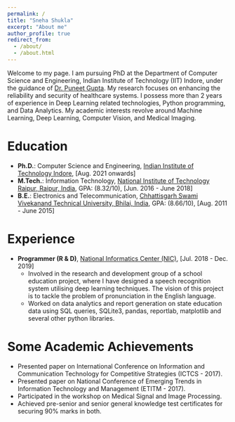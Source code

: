 ```yaml
---
permalink: /
title: "Sneha Shukla"
excerpt: "About me"
author_profile: true
redirect_from: 
  - /about/
  - /about.html
---
```


Welcome to my page.
I am pursuing PhD at the Department of Computer Science and Engineering, Indian Institute of Technology (IIT) Indore, under the guidance of [Dr. Puneet Gupta](https://www.iiti.ac.in/people/~puneet/). My research focuses on enhancing the reliability and security of healthcare systems. I possess more than 2 years of experience in Deep Learning related technologies, Python programming, and Data Analytics. My academic interests revolve around Machine Learning, Deep Learning, Computer Vision, and Medical Imaging. 

Education
=========
* **Ph.D.**:  Computer Science and Engineering, [Indian Institute of Technology Indore](http://cse.iiti.ac.in/), [Aug. 2021 onwards]
* **M.Tech.**:   Information Technology, [National Institute of Technology Raipur, Raipur, India](http://www.nitrr.ac.in/aboutit.php), GPA: (8.32/10), [Jun. 2016 - June 2018]
* **B.E.**: Electronics and Telecommunication, [Chhattisgarh Swami Vivekanand Technical University, Bhilai, India](https://www.csvtu.ac.in/), GPA: (8.66/10), [Aug. 2011 - June 2015]


Experience
=========
* **Programmer (R & D)**, [National Informatics Center (NIC)](https://chhattisgarh.nic.in/), [Jul. 2018 - Dec. 2019]
  * Involved in the research and development group of a school education project, where I have designed a speech recognition system utilising deep learning techniques. The vision of this project is to tackle the problem of pronunciation in the English language.
  * Worked on data analytics and report generation on state education data using SQL queries, SQLite3, pandas, reportlab, matplotlib and several other python libraries.


Some Academic Achievements
==========================
* Presented paper on International Conference on Information and Communication Technology for Competitive Strategies (ICTCS - 2017).
* Presented  paper on National Conference of Emerging Trends in Information Technology and Management (ETITM - 2017).
* Participated in the workshop on Medical Signal and Image Processing.
* Achieved pre-senior and senior general knowledge test certificates for securing 90% marks in both.



<!-- Getting started
======
1. Register a GitHub account if you don't have one and confirm your e-mail (required!)
2. Fork [this repository](https://github.com/academicpages/academicpages.github.io) by clicking the "fork" button in the top right. 
3. Go to the repository's settings (rightmost item in the tabs that start with "Code", should be below "Unwatch"). Rename the repository "[your GitHub username].github.io", which will also be your website's URL.
4. Set site-wide configuration and create content & metadata (see below -- also see [this set of diffs](http://archive.is/3TPas) showing what files were changed to set up [an example site](https://getorg-testacct.github.io) for a user with the username "getorg-testacct")
5. Upload any files (like PDFs, .zip files, etc.) to the files/ directory. They will appear at https://[your GitHub username].github.io/files/example.pdf.  
6. Check status by going to the repository settings, in the "GitHub pages" section -->

<!-- Site-wide configuration
------
The main configuration file for the site is in the base directory in [_config.yml](https://github.com/academicpages/academicpages.github.io/blob/master/_config.yml), which defines the content in the sidebars and other site-wide features. You will need to replace the default variables with ones about yourself and your site's github repository. The configuration file for the top menu is in [_data/navigation.yml](https://github.com/academicpages/academicpages.github.io/blob/master/_data/navigation.yml). For example, if you don't have a portfolio or blog posts, you can remove those items from that navigation.yml file to remove them from the header. 

Create content & metadata
------
For site content, there is one markdown file for each type of content, which are stored in directories like _publications, _talks, _posts, _teaching, or _pages. For example, each talk is a markdown file in the [_talks directory](https://github.com/academicpages/academicpages.github.io/tree/master/_talks). At the top of each markdown file is structured data in YAML about the talk, which the theme will parse to do lots of cool stuff. The same structured data about a talk is used to generate the list of talks on the [Talks page](https://academicpages.github.io/talks), each [individual page](https://academicpages.github.io/talks/2012-03-01-talk-1) for specific talks, the talks section for the [CV page](https://academicpages.github.io/cv), and the [map of places you've given a talk](https://academicpages.github.io/talkmap.html) (if you run this [python file](https://github.com/academicpages/academicpages.github.io/blob/master/talkmap.py) or [Jupyter notebook](https://github.com/academicpages/academicpages.github.io/blob/master/talkmap.ipynb), which creates the HTML for the map based on the contents of the _talks directory).

**Markdown generator**

I have also created [a set of Jupyter notebooks](https://github.com/academicpages/academicpages.github.io/tree/master/markdown_generator
) that converts a CSV containing structured data about talks or presentations into individual markdown files that will be properly formatted for the academicpages template. The sample CSVs in that directory are the ones I used to create my own personal website at stuartgeiger.com. My usual workflow is that I keep a spreadsheet of my publications and talks, then run the code in these notebooks to generate the markdown files, then commit and push them to the GitHub repository.

How to edit your site's GitHub repository
------
Many people use a git client to create files on their local computer and then push them to GitHub's servers. If you are not familiar with git, you can directly edit these configuration and markdown files directly in the github.com interface. Navigate to a file (like [this one](https://github.com/academicpages/academicpages.github.io/blob/master/_talks/2012-03-01-talk-1.md) and click the pencil icon in the top right of the content preview (to the right of the "Raw | Blame | History" buttons). You can delete a file by clicking the trashcan icon to the right of the pencil icon. You can also create new files or upload files by navigating to a directory and clicking the "Create new file" or "Upload files" buttons. 

Example: editing a markdown file for a talk
![Editing a markdown file for a talk](/images/editing-talk.png)

For more info
------
More info about configuring academicpages can be found in [the guide](https://academicpages.github.io/markdown/). The [guides for the Minimal Mistakes theme](https://mmistakes.github.io/minimal-mistakes/docs/configuration/) (which this theme was forked from) might also be helpful. -->
